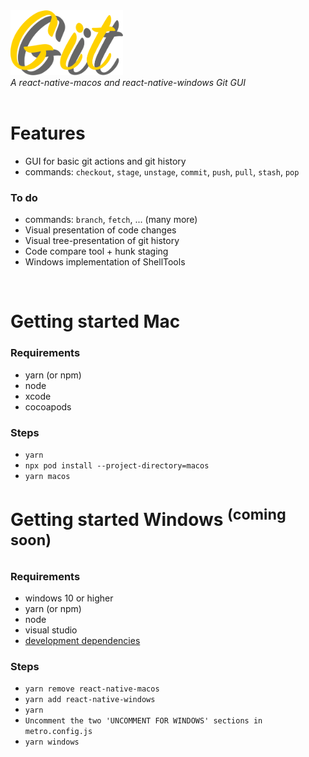 <img src="./src/app/assets/images/gitgit-logo.png" width="180">
<br/>
<i>A react-native-macos and react-native-windows Git GUI</i>
<br/><br/>

# Features

- GUI for basic git actions and git history
- commands: <code>checkout</code>, <code>stage</code>, <code>unstage</code>, <code>commit</code>, <code>push</code>, <code>pull</code>, <code>stash</code>, <code>pop</code>

### To do

- commands: <code>branch</code>, <code>fetch</code>, ... (many more)
- Visual presentation of code changes
- Visual tree-presentation of git history
- Code compare tool + hunk staging
- Windows implementation of ShellTools

<br/>

# Getting started Mac

### Requirements

- yarn (or npm)
- node
- xcode
- cocoapods

### Steps

- `yarn`
- `npx pod install --project-directory=macos`
- `yarn macos`

# Getting started Windows <sup>(coming soon)</sup>

### Requirements

- windows 10 or higher
- yarn (or npm)
- node
- visual studio
- <a href="https://microsoft.github.io/react-native-windows/docs/rnw-dependencies">development dependencies</a>

### Steps

- `yarn remove react-native-macos`
- `yarn add react-native-windows`
- `yarn`
- `Uncomment the two 'UNCOMMENT FOR WINDOWS' sections in metro.config.js`
- `yarn windows`
